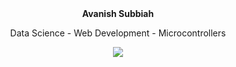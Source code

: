 <div align="center">
  <h><b>Avanish Subbiah</b></h>
  <p>Data Science - Web Development - Microcontrollers</p>
  <a href="https://github.com/anuraghazra/github-readme-stats">
    <img align="center" src="https://github-readme-stats.vercel.app/api?username=avanishsubbiah&show_icons=true&theme=radical" />
  </a>
</div>

<!--
**avanishsubbiah/avanishsubbiah** is a ✨ _special_ ✨ repository because its `README.md` (this file) appears on your GitHub profile.

Here are some ideas to get you started:

- 🔭 I’m currently working on ...
- 🌱 I’m currently learning ...
- 👯 I’m looking to collaborate on ...
- 🤔 I’m looking for help with ...
- 💬 Ask me about ...
- 📫 How to reach me: ...
- 😄 Pronouns: ...
- ⚡ Fun fact: ...
-->
